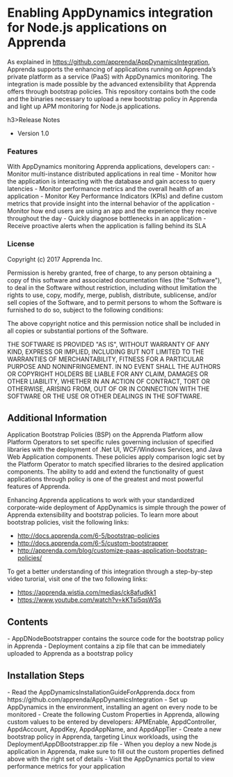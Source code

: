 # Enabling AppDynamics integration for Node.js applications on Apprenda

As explained in https://github.com/apprenda/AppDynamicsIntegration, Apprenda supports the enhancing of applications running on Apprenda’s private platform as a service (PaaS) with AppDynamics monitoring. The integration is made possible by the advanced extensibility that Apprenda offers through bootstrap policies. This repository contains both the code and the binaries necessary to upload a new bootstrap policy in Apprenda and light up APM monitoring for Node.js applications.

h3>Release Notes</h3>
- Version 1.0

<h3>Features</h3>
With AppDynamics monitoring Apprenda applications, developers can:
- Monitor multi-instance distributed applications in real time
- Monitor how the application is interacting with the database and gain access to query latencies
- Monitor performance metrics and the overall health of an application
- Monitor Key Performance Indicators (KPIs) and define custom metrics that provide insight into the internal behavior of the application
- Monitor how end users are using an app and the experience they receive throughout the day
- Quickly diagnose bottlenecks in an application 
- Receive proactive alerts when the application is falling behind its SLA

<h3>License</h3>
Copyright (c) 2017 Apprenda Inc.

Permission is hereby granted, free of charge, to any person obtaining a copy of this software and associated documentation files (the "Software"), to deal in the Software without restriction, including without limitation the rights to use, copy, modify, merge, publish, distribute, sublicense, and/or sell copies of the Software, and to permit persons to whom the Software is furnished to do so, subject to the following conditions:

The above copyright notice and this permission notice shall be included in all copies or substantial portions of the Software.

THE SOFTWARE IS PROVIDED "AS IS", WITHOUT WARRANTY OF ANY KIND, EXPRESS OR IMPLIED, INCLUDING BUT NOT LIMITED TO THE WARRANTIES OF MERCHANTABILITY, FITNESS FOR A PARTICULAR PURPOSE AND NONINFRINGEMENT. IN NO EVENT SHALL THE AUTHORS OR COPYRIGHT HOLDERS BE LIABLE FOR ANY CLAIM, DAMAGES OR OTHER LIABILITY, WHETHER IN AN ACTION OF CONTRACT, TORT OR OTHERWISE, ARISING FROM, OUT OF OR IN CONNECTION WITH THE SOFTWARE OR THE USE OR OTHER DEALINGS IN THE SOFTWARE.

<h2>Additional Information</h2>
Application Bootstrap Policies (BSP) on the Apprenda Platform allow Platform Operators to set specific rules governing inclusion of specified libraries with the deployment of .Net UI, WCF/Windows Services, and Java Web Application components. These policies apply comparison logic set by the Platform Operator to match specified libraries to the desired application components. The ability to add and extend the functionality of guest applications through policy is one of the greatest and most powerful features of Apprenda.

Enhancing Apprenda applications to work with your standardized corporate-wide deployment of AppDynamics is simple through the power of Apprenda extensibility and bootstrap policies. To learn more about bootstrap policies, visit the following links:
- http://docs.apprenda.com/6-5/bootstrap-policies
- http://docs.apprenda.com/6-5/custom-bootstrapper
- http://apprenda.com/blog/customize-paas-application-bootstrap-policies/

To get a better understanding of this integration through a step-by-step video turorial, visit one of the two following links:
- https://apprenda.wistia.com/medias/ck8afudkk1
- https://www.youtube.com/watch?v=kKTsi5qsWSs

<h2>Contents</h2>
- AppDNodeBootstrapper contains the source code for the bootstrap policy in Apprenda
- Deployment contains a zip file that can be immediately uploaded to Apprenda as a bootstrap policy

<h2>Installation Steps</h2>
- Read the AppDynamicsInstallationGuideForApprenda.docx from https://github.com/apprenda/AppDynamicsIntegration
- Set up AppDynamics in the environment, installing an agent on every node to be monitored
- Create the following Custom Properties in Apprenda, allowing custom values to be entered by developers: APMEnable, AppdController, AppdAccount, AppdKey, AppdAppName, and AppdAppTier
- Create a new bootstrap policy in Apprenda, targeting Linux workloads, using the Deployment\AppDBootstrapper.zip file
- When you deploy a new Node.js application in Apprenda, make sure to fill out the custom properties defined above with the right set of details
- Visit the AppDynamics portal to view performance metrics for your application
